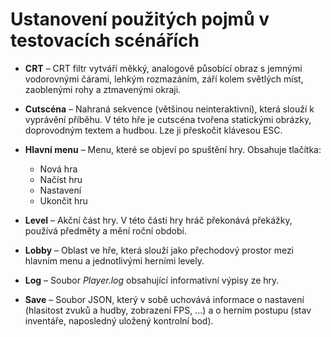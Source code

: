 # Ustanovení použitých pojmů v testovacích scénářích
- **CRT** – CRT filtr vytváří měkký, analogově působící obraz s jemnými vodorovnými čárami, lehkým rozmazáním, září kolem světlých míst, zaoblenými rohy a ztmavenými okraji.

- **Cutscéna** – Nahraná sekvence (většinou neinteraktivní), která slouží k vyprávění příběhu. V této hře je cutscéna tvořena statickými obrázky, doprovodným textem a hudbou. Lze ji přeskočit klávesou ESC.

- **Hlavní menu** – Menu, které se objeví po spuštění hry. Obsahuje tlačítka:
  - Nová hra
  - Načíst hru
  - Nastavení
  - Ukončit hru

- **Level** – Akční část hry. V této části hry hráč překonává překážky, používá předměty a mění roční období.

- **Lobby** – Oblast ve hře, která slouží jako přechodový prostor mezi hlavním menu a jednotlivými herními levely.

- **Log** – Soubor *Player.log* obsahující informativní výpisy ze hry.

- **Save** – Soubor JSON, který v sobě uchovává informace o nastavení (hlasitost zvuků a hudby, zobrazení FPS, ...) a o herním postupu (stav inventáře, naposledný uložený kontrolní bod).

